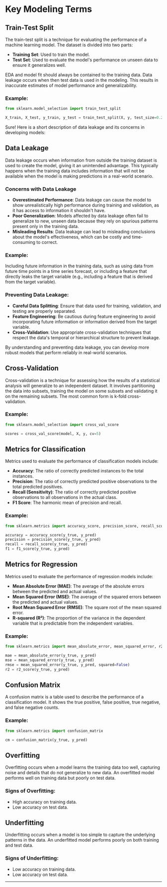 # Key Modeling Terms

## Train-Test Split
The train-test split is a technique for evaluating the performance of a machine learning model. The dataset is divided into two parts:
- **Training Set**: Used to train the model.
- **Test Set**: Used to evaluate the model's performance on unseen data to ensure it generalizes well.

EDA and model fit should always be contained to the training data. Data leakage occurs when then test data is used in the modeling. This results in inaccurate estimates of model performance and generalizability.

### Example:
```python
from sklearn.model_selection import train_test_split

X_train, X_test, y_train, y_test = train_test_split(X, y, test_size=0.2, random_state=42)
```

Sure! Here is a short description of data leakage and its concerns in developing models:

## Data Leakage
Data leakage occurs when information from outside the training dataset is used to create the model, giving it an unintended advantage. This typically happens when the training data includes information that will not be available when the model is making predictions in a real-world scenario.

### Concerns with Data Leakage
- **Overestimated Performance**: Data leakage can cause the model to show unrealistically high performance during training and validation, as it has access to information it shouldn't have.
- **Poor Generalization**: Models affected by data leakage often fail to generalize to new, unseen data because they rely on spurious patterns present only in the training data.
- **Misleading Results**: Data leakage can lead to misleading conclusions about the model's effectiveness, which can be costly and time-consuming to correct.

### Example:
Including future information in the training data, such as using data from future time points in a time series forecast, or including a feature that directly leaks the target variable (e.g., including a feature that is derived from the target variable).

### Preventing Data Leakage:
- **Careful Data Splitting**: Ensure that data used for training, validation, and testing are properly separated.
- **Feature Engineering**: Be cautious during feature engineering to avoid incorporating future information or information derived from the target variable.
- **Cross-Validation**: Use appropriate cross-validation techniques that respect the data's temporal or hierarchical structure to prevent leakage.

By understanding and preventing data leakage, you can develop more robust models that perform reliably in real-world scenarios.

## Cross-Validation
Cross-validation is a technique for assessing how the results of a statistical analysis will generalize to an independent dataset. It involves partitioning the data into subsets, training the model on some subsets and validating it on the remaining subsets. The most common form is k-fold cross-validation.

### Example:
```python
from sklearn.model_selection import cross_val_score

scores = cross_val_score(model, X, y, cv=5)
```

## Metrics for Classification
Metrics used to evaluate the performance of classification models include:

- **Accuracy**: The ratio of correctly predicted instances to the total instances.
- **Precision**: The ratio of correctly predicted positive observations to the total predicted positives.
- **Recall (Sensitivity)**: The ratio of correctly predicted positive observations to all observations in the actual class.
- **F1 Score**: The harmonic mean of precision and recall.

### Example:
```python
from sklearn.metrics import accuracy_score, precision_score, recall_score, f1_score

accuracy = accuracy_score(y_true, y_pred)
precision = precision_score(y_true, y_pred)
recall = recall_score(y_true, y_pred)
f1 = f1_score(y_true, y_pred)
```

## Metrics for Regression
Metrics used to evaluate the performance of regression models include:

- **Mean Absolute Error (MAE)**: The average of the absolute errors between the predicted and actual values.
- **Mean Squared Error (MSE)**: The average of the squared errors between the predicted and actual values.
- **Root Mean Squared Error (RMSE)**: The square root of the mean squared error.
- **R-squared (R²)**: The proportion of the variance in the dependent variable that is predictable from the independent variables.

### Example:
```python
from sklearn.metrics import mean_absolute_error, mean_squared_error, r2_score

mae = mean_absolute_error(y_true, y_pred)
mse = mean_squared_error(y_true, y_pred)
rmse = mean_squared_error(y_true, y_pred, squared=False)
r2 = r2_score(y_true, y_pred)
```

## Confusion Matrix
A confusion matrix is a table used to describe the performance of a classification model. It shows the true positive, false positive, true negative, and false negative counts.

### Example:
```python
from sklearn.metrics import confusion_matrix

cm = confusion_matrix(y_true, y_pred)
```

## Overfitting
Overfitting occurs when a model learns the training data too well, capturing noise and details that do not generalize to new data. An overfitted model performs well on training data but poorly on test data.

### Signs of Overfitting:
- High accuracy on training data.
- Low accuracy on test data.

## Underfitting
Underfitting occurs when a model is too simple to capture the underlying patterns in the data. An underfitted model performs poorly on both training and test data.

### Signs of Underfitting:
- Low accuracy on training data.
- Low accuracy on test data.

---